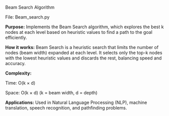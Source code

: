Beam Search Algorithm

File: Beam_search.py

**Purpose:**
Implements the Beam Search algorithm, which explores the best k nodes at each level based on heuristic values to find a path to the goal efficiently.

**How it works:**
Beam Search is a heuristic search that limits the number of nodes (beam width) expanded at each level.
It selects only the top-k nodes with the lowest heuristic values and discards the rest, balancing speed and accuracy.

**Complexity:**

Time: O(k × d)

Space: O(k × d)
(k = beam width, d = depth)

**Applications:**
Used in Natural Language Processing (NLP), machine translation, speech recognition, and pathfinding problems.
